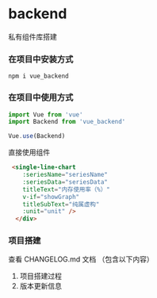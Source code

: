 # backend

私有组件库搭建

### 在项目中安装方式

```
npm i vue_backend
```

### 在项目中使用方式

```js
import Vue from 'vue'
import Backend from 'vue_backend'

Vue.use(Backend)
```

直接使用组件

```html
 <single-line-chart
    :seriesName="seriesName"
    :seriesData="seriesData"
    titleText="内存使用率（%）"
    v-if="showGraph"
    titleSubText="纯属虚构"
    :unit="unit" />
  </div>
```

### 项目搭建

查看 CHANGELOG.md 文档 （包含以下内容）

1. 项目搭建过程
2. 版本更新信息
